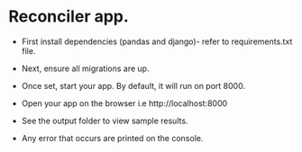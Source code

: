 # Reconciler app.

- First install dependencies (pandas and django)- refer to requirements.txt file.
- Next, ensure all migrations are up.
- Once set, start your app. By default, it will run on port 8000.
- Open your app on the browser i.e http://localhost:8000
- See the output folder to view sample results.

- Any error that occurs are printed on the console.
